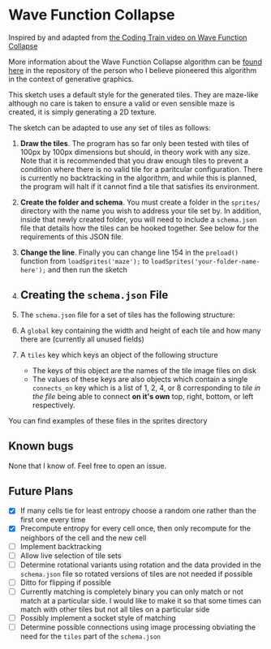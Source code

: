 # Wave Function Collapse
Inspired by and adapted from [the Coding Train video on Wave Function Collapse](https://www.youtube.com/watch?v=rI_y2GAlQFM)

More information about the Wave Function Collapse algorithm can be [found here](https://github.com/mxgmn/WaveFunctionCollapse) in the repository of the person who I believe pioneered this algorithm in the context of generative graphics.

This sketch uses a default style for the generated tiles. They are maze-like although no care is taken to ensure a valid or even sensible maze is created, it is simply generating a 2D texture.

The sketch can be adapted to use any set of tiles as follows:
  1.  **Draw the tiles**. The program has so far only been tested with tiles of 100px by 100px dimensions but should, in theory work with any size. Note that it is recommended that you draw enough tiles to prevent a condition where there is no valid tile for a paritcular configuration. There is currently no backtracking in the algorithm, and while this is planned, the program will halt if it cannot find a tile that satisfies its environment.
  2.  **Create the folder and schema**. You must create a folder in the `sprites/` directory with the name you wish to address your tile set by. In addition, inside that newly created folder, you will need to include a `schema.json` file that details how the tiles can be hooked together. See below for the requirements of this JSON file.
  3.  **Change the line**. Finally you can change line 154 in the `preload()` function from `loadSprites('maze');` to `loadSprites('your-folder-name-here');` and then run the sketch

  4.  ## Creating the `schema.json` File

  5.  The `schema.json` file for a set of tiles has the following structure:
  6.  A `global` key containing the width and height of each tile and how many there are (currently all unused fields)
  7.  A `tiles` key which keys an object of the following structure
      -  The keys of this object are the names of the tile image files on disk
      - The values of these keys are also objects which contain a single `connects_on` key which is a list of 1, 2, 4, or 8 corresponding to *tile in the file* being able to connect **on it's own** top, right, bottom, or left respectively.

You can find examples of these files in the sprites directory

## Known bugs
None that I know of. Feel free to open an issue.

## Future Plans
 - [x]  If many cells tie for least entropy choose a random one rather than the first one every time
 - [x]  Precompute entropy for every cell once, then only recompute for the neighbors of the cell and the new cell
 - [ ]  Implement backtracking
 - [ ]  Allow live selection of tile sets
 - [ ]  Determine rotational variants using rotation and the data provided in the `schema.json` file so rotated versions of tiles are not needed if possible
 - [ ]  Ditto for flipping if possible
 - [ ]  Currently matching is completely binary you can only match or not match at a particular side. I would like to make it so that some times can match with other tiles but not all tiles on a particular side
 - [ ]  Possibly implement a socket style of matching
 - [ ]  Determine possible connections using image processing obviating the need for the `tiles` part of the `schema.json`
